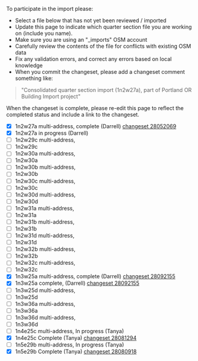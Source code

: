 To participate in the import please: 
- Select a file below that has not yet been reviewed / imported
- Update this page to indicate which quarter section file you are working on (include you name). 
- Make sure you are using an "_imports" OSM account
- Carefully review the contents of the file for conflicts with existing OSM data
- Fix any validation errors, and correct any errors based on local knowledge
- When you commit the changeset, please add a changeset comment something like:

> "Consolidated quarter section import (1n2w27a), part of Portland OR Building Import project"

When the changeset is complete, please re-edit this page to reflect the completed status and include a link to the changeset.

- [x] 1n2w27a multi-address, complete (Darrell) [changeset 28052069](https://www.openstreetmap.org/changeset/28052069)
- [x] 1n2w27a in progress (Darrell)
- [ ] 1n2w29c multi-address,
- [ ] 1n2w29c
- [ ] 1n2w30a multi-address,
- [ ] 1n2w30a 
- [ ] 1n2w30b multi-address,
- [ ] 1n2w30b 
- [ ] 1n2w30c multi-address,
- [ ] 1n2w30c 
- [ ] 1n2w30d multi-address,
- [ ] 1n2w30d 
- [ ] 1n2w31a multi-address,
- [ ] 1n2w31a 
- [ ] 1n2w31b multi-address,
- [ ] 1n2w31b 
- [ ] 1n2w31d multi-address,
- [ ] 1n2w31d
- [ ] 1n2w32b multi-address,
- [ ] 1n2w32b
- [ ] 1n2w32c multi-address,
- [ ] 1n2w32c
- [x] 1n3w25a multi-address, complete (Darrell) [changeset 28092155](http://www.openstreetmap.org/changeset/28092155)
- [x] 1n3w25a complete, (Darrell) [changeset 28092155](http://www.openstreetmap.org/changeset/28092155)
- [ ] 1n3w25d multi-address,
- [ ] 1n3w25d 
- [ ] 1n3w36a multi-address,
- [ ] 1n3w36a 
- [ ] 1n3w36d multi-address,
- [ ] 1n3w36d 
- [ ] 1n4e25c multi-address, In progress (Tanya)
- [x] 1n4e25c Complete (Tanya) [changeset 28081294](http://www.openstreetmap.org/changeset/28081294)
- [ ] 1n5e29b multi-address, In progress (Tanya)
- [x] 1n5e29b Complete (Tanya) [changeset 28080918](http://www.openstreetmap.org/changeset/28080918)
